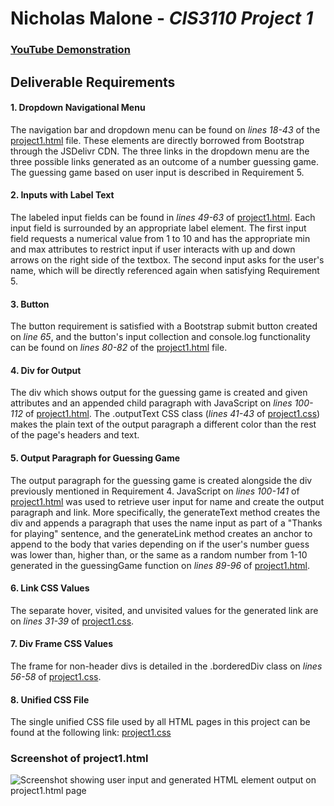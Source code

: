 # Nicholas Malone - *CIS3110 Project 1*
### [YouTube Demonstration](https://upload.wikimedia.org/wikipedia/commons/6/67/Learning_Curve_--_Coming_Soon_Placeholder.png)
## Deliverable Requirements
#### 1. Dropdown Navigational Menu
The navigation bar and dropdown menu can be found on *lines 18-43* of the [project1.html](https://github.com/nrmalone/Nicholas-Malone-CIS3110/blob/main/Project%201/project1.html#L18) file. These elements are directly borrowed from Bootstrap through the JSDelivr CDN. The three links in the dropdown menu are the three possible links generated as an outcome of a number guessing game. The guessing game based on user input is described in Requirement 5.
#### 2. Inputs with Label Text
The labeled input fields can be found in *lines 49-63* of [project1.html](https://github.com/nrmalone/Nicholas-Malone-CIS3110/blob/main/Project%201/project1.html#L49). Each input field is surrounded by an appropriate label element. The first input field requests a numerical value from 1 to 10 and has the appropriate min and max attributes to restrict input if user interacts with up and down arrows on the right side of the textbox. The second input asks for the user's name, which will be directly referenced again when satisfying Requirement 5.
#### 3. Button
The button requirement is satisfied with a Bootstrap submit button created on *line 65*, and the button's input collection and console.log functionality can be found on *lines 80-82* of the [project1.html](https://github.com/nrmalone/Nicholas-Malone-CIS3110/blob/main/Project%201/project1.html#L80) file.
#### 4. Div for Output
The div which shows output for the guessing game is created and given attributes and an appended child paragraph with JavaScript on *lines 100-112* of [project1.html](https://github.com/nrmalone/Nicholas-Malone-CIS3110/blob/main/Project%201/project1.html#L100). The .outputText CSS class (*lines 41-43* of [project1.css](https://github.com/nrmalone/Nicholas-Malone-CIS3110/blob/main/Project%201/project1.css#L41)) makes the plain text of the output paragraph a different color than the rest of the page's headers and text.
#### 5. Output Paragraph for Guessing Game
The output paragraph for the guessing game is created alongside the div previously mentioned in Requirement 4. JavaScript on *lines 100-141* of [project1.html](https://github.com/nrmalone/Nicholas-Malone-CIS3110/blob/main/Project%201/project1.html#L100) was used to retrieve user input for name and create the output paragraph and link. More specifically, the generateText method creates the div and appends a paragraph that uses the name input as part of a "Thanks for playing" sentence, and the generateLink method creates an anchor to append to the body that varies depending on if the user's number guess was lower than, higher than, or the same as a random number from 1-10 generated in the guessingGame function on *lines 89-96* of [project1.html](https://github.com/nrmalone/Nicholas-Malone-CIS3110/blob/main/Project%201/project1.html#L89).
#### 6. Link CSS Values
The separate hover, visited, and unvisited values for the generated link are on *lines 31-39* of [project1.css](https://github.com/nrmalone/Nicholas-Malone-CIS3110/blob/main/Project%201/project1.css#L31).
#### 7. Div Frame CSS Values
The frame for non-header divs is detailed in the .borderedDiv class on *lines 56-58* of [project1.css](https://github.com/nrmalone/Nicholas-Malone-CIS3110/blob/main/Project%201/project1.css#L56). 
#### 8. Unified CSS File
The single unified CSS file used by all HTML pages in this project can be found at the following link: [project1.css](https://github.com/nrmalone/Nicholas-Malone-CIS3110/blob/main/Project%201/project1.css)
### Screenshot of project1.html
![Screenshot showing user input and generated HTML element output on project1.html page](https://raw.githubusercontent.com/nrmalone/Nicholas-Malone-CIS3110/main/Project%201/screenshot%20of%20page.png)
